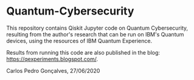 # Quantum-Cybersecurity


This repository contains Qiskit Jupyter code on Quantum Cybersecurity, resulting from the author's research that can be run on IBM's Quantum devices, using the resources of IBM Quantum Experience.

Results from running this code are also published in the blog: https://qexperiments.blogspot.com/.

Carlos Pedro Gonçalves, 27/06/2020
